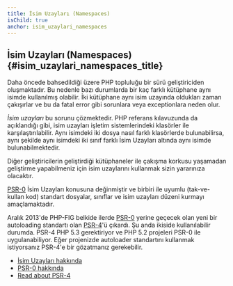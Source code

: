 ```yaml
---
title: İsim Uzayları (Namespaces)
isChild: true
anchor: isim_uzaylari_namespaces
---
```


## İsim Uzayları (Namespaces) {#isim_uzaylari_namespaces_title}

Daha öncede bahsedildiği üzere PHP topluluğu bir sürü geliştiriciden oluşmaktadır.
Bu nedenle bazı durumlarda bir kaç farklı kütüphane aynı isimde kullanılmış
olabilir. İki kütüphane aynı isim uzayında oldukları zaman çakışırlar ve bu da
fatal error gibi sorunlara veya exceptionlara neden olur.

_İsim uzayları_ bu sorunu çözmektedir. PHP referans kılavuzunda da açıklandığı
gibi, isim uzayları işletim sistemlerindeki klasörler ile karşılaştırılabilir.
Aynı isimdeki iki dosya nasıl farklı klasörlerde bulunabilirsa, aynı şekilde
aynı isimdeki iki sınıf farklı İsim Uzayları altında aynı isimde bulunabilmektedir.

Diğer geliştiricilerin geliştirdiği kütüphaneler ile çakışma korkusu yaşamadan
geliştirme yapabilmeniz için isim uzaylarını kullanmak sizin yararınıza olacaktır.

[PSR-0][psr0] İsim Uzayları konusuna değinmiştir ve birbiri ile uyumlu
(tak-ve-kullan kod) standart dosyalar, sınıflar ve isim uzayları düzeni kurmayı
amaçlamaktadır.

Aralık 2013'de PHP-FIG belkide ilerde [PSR-0][psr0] yerine geçecek olan yeni bir
autoloading standartı olan [PSR-4][psr4]'ü çıkardı. Şu anda ikiside
kullanılabilir durumda. PSR-4 PHP 5.3 gerektiriyor ve PHP 5.2 projeleri PSR-0
ile uygulanabiliyor. Eğer projenizde autoloader standartını kullanmak
istiyorsanız PSR-4'e bir gözatmanız gerekebilir.

* [İsim Uzayları hakkında][namespaces]
* [PSR-0 hakkında][psr0]
* [Read about PSR-4][psr4]

[namespaces]: http://php.net/manual/tr/language.namespaces.php
[psr0]: https://github.com/php-fig/fig-standards/blob/master/accepted/PSR-0.md
[psr4]: https://github.com/php-fig/fig-standards/blob/master/accepted/PSR-4-autoloader.md